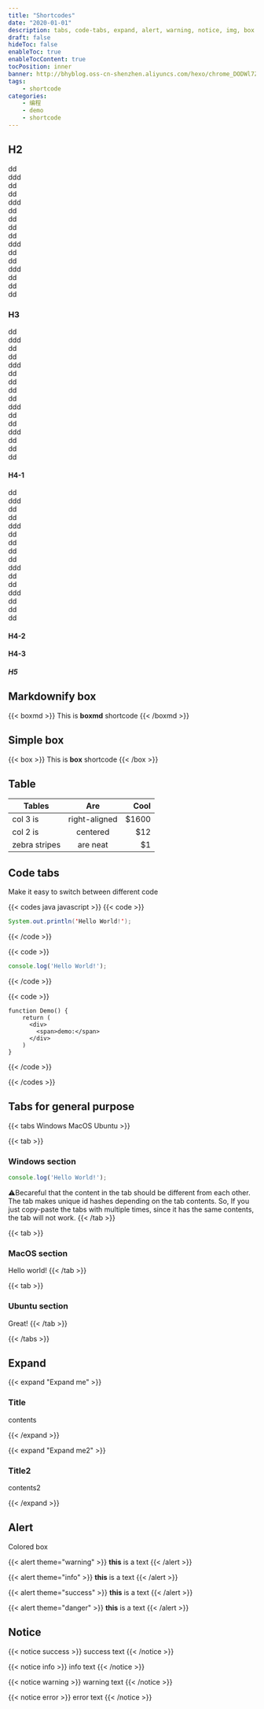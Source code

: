 ```yaml
---
title: "Shortcodes"
date: "2020-01-01"
description: tabs, code-tabs, expand, alert, warning, notice, img, box
draft: false
hideToc: false
enableToc: true
enableTocContent: true
tocPosition: inner
banner: http://bhyblog.oss-cn-shenzhen.aliyuncs.com/hexo/chrome_DODWl7Z8yW.png
tags:
    - shortcode
categories:
    - 编程
    - demo
    - shortcode
---
```


## H2
dd  
ddd  
dd  
dd  
ddd  
dd  
dd  
dd  
dd  
ddd  
dd  
dd  
ddd  
dd  
dd  
dd  
### H3
dd  
ddd  
dd  
dd  
ddd  
dd  
dd  
dd  
dd  
ddd  
dd  
dd  
ddd  
dd  
dd  
dd  
#### H4-1
dd  
ddd  
dd  
dd  
ddd  
dd  
dd  
dd  
dd  
ddd  
dd  
dd  
ddd  
dd  
dd  
dd  
#### H4-2

#### H4-3

##### H5

## Markdownify box

{{< boxmd >}}
This is **boxmd** shortcode
{{< /boxmd >}}

## Simple box

{{< box >}}
This is **box** shortcode
{{< /box >}}

## Table

| Tables        | Are           | Cool  |
| ------------- |:-------------:| -----:|
| col 3 is      | right-aligned | $1600 |
| col 2 is      | centered      |   $12 |
| zebra stripes | are neat      |    $1 |

## Code tabs

Make it easy to switch between different code

{{< codes java javascript >}}
{{< code >}}
```java
System.out.println('Hello World!');
```
{{< /code >}}

{{< code >}}
```javascript
console.log('Hello World!');
```
{{< /code >}}
  
{{< code >}}
```tsx
function Demo() {
    return (
      <div>
        <span>demo:</span>
      </div>
    ) 
}
```
{{< /code >}}

{{< /codes >}}

## Tabs for general purpose

{{< tabs Windows MacOS Ubuntu >}}

{{< tab >}}
### Windows section

```javascript
console.log('Hello World!');
```

⚠️Becareful that the content in the tab should be different from each other. The tab makes unique id hashes depending on the tab contents. So, If you just copy-paste the tabs with multiple times, since it has the same contents, the tab will not work.
{{< /tab >}}

{{< tab >}}
### MacOS section

Hello world!
{{< /tab >}}

{{< tab >}}
### Ubuntu section
Great!
{{< /tab >}}

{{< /tabs >}}

## Expand

{{< expand "Expand me" >}}

### Title

contents

{{< /expand >}}

{{< expand "Expand me2" >}}

### Title2

contents2

{{< /expand >}}

## Alert

Colored box

{{< alert theme="warning" >}}
**this** is a text
{{< /alert >}}

{{< alert theme="info" >}}
**this** is a text
{{< /alert >}}

{{< alert theme="success" >}}
**this** is a text
{{< /alert >}}

{{< alert theme="danger" >}}
**this** is a text
{{< /alert >}}

## Notice

{{< notice success >}}
success text
{{< /notice >}}

{{< notice info >}}
info text
{{< /notice >}}

{{< notice warning >}}
warning text
{{< /notice >}}

{{< notice error >}}
error text
{{< /notice >}}
